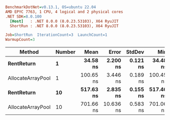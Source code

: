 ``` ini

BenchmarkDotNet=v0.13.1, OS=ubuntu 22.04
AMD EPYC 7763, 1 CPU, 4 logical and 2 physical cores
.NET SDK=8.0.100
  [Host]   : .NET 8.0.0 (8.0.23.53103), X64 RyuJIT
  ShortRun : .NET 8.0.0 (8.0.23.53103), X64 RyuJIT

Job=ShortRun  IterationCount=3  LaunchCount=1  
WarmupCount=3  

```
|            Method | Number |      Mean |     Error |   StdDev |       Min |       Max | Allocated |
|------------------ |------- |----------:|----------:|---------:|----------:|----------:|----------:|
|        **RentReturn** |      **1** |  **34.58 ns** |  **2.200 ns** | **0.121 ns** |  **34.48 ns** |  **34.72 ns** |         **-** |
| AllocateArrayPool |      1 | 100.65 ns |  3.446 ns | 0.189 ns | 100.45 ns | 100.82 ns |         - |
|        **RentReturn** |     **10** | **517.63 ns** |  **2.835 ns** | **0.155 ns** | **517.46 ns** | **517.75 ns** |         **-** |
| AllocateArrayPool |     10 | 701.66 ns | 10.636 ns | 0.583 ns | 701.06 ns | 702.23 ns |         - |
